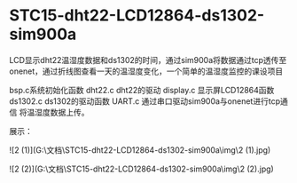 # STC15-dht22-LCD12864-ds1302-sim900a

LCD显示dht22温湿度数据和ds1302的时间，通过sim900a将数据通过tcp透传至onenet，通过折线图查看一天的温湿度变化，一个简单的温湿度监控的课设项目

bsp.c系统初始化函数
dht22.c dht22的驱动
display.c 显示屏LCD12864函数
ds1302.c  ds1302的驱动函数
UART.c  通过串口驱动sim900a与onenet进行tcp通信 将温湿度数据上传。

展示：



![2 (1)](G:\文档\STC15-dht22-LCD12864-ds1302-sim900a\img\2 (1).jpg)

![2 (2)](G:\文档\STC15-dht22-LCD12864-ds1302-sim900a\img\2 (2).jpg)



